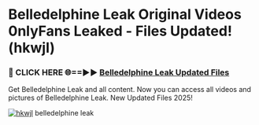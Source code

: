 # Belledelphine Leak Original Videos 0nlyFans Leaked - Files Updated! (hkwjl)

<h3>🔴 CLICK HERE 🌐==►► <a href="https://tinyurl.com/2wckxsce" rel="nofollow">Belledelphine Leak Updated Files</a></h3>

Get Belledelphine Leak and all content. Now you can access all videos and pictures of Belledelphine Leak. New Updated Files 2025!

[![hkwjl](https://i.imgur.com/AFduVYN.gif)](https://tinyurl.com/2wckxsce)
belledelphine leak